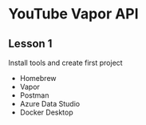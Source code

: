 # YouTube Vapor API

## Lesson 1
Install tools and create first project
* Homebrew
* Vapor
* Postman
* Azure Data Studio
* Docker Desktop

